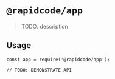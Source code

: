 # `@rapidcode/app`

> TODO: description

## Usage

```
const app = require('@rapidcode/app');

// TODO: DEMONSTRATE API
```

